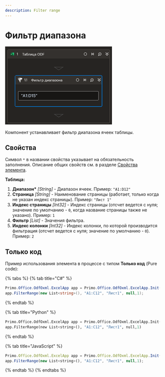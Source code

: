 ```yaml
---
description: Filter range
---
```


# Фильтр диапазона

![](../../../../.gitbook/assets1/odftable-filterrange.png)

Компонент устанавливает фильтр диапазона ячеек таблицы.

## Свойства
Символ `*` в названии свойства указывает на обязательность заполнения. Описание общих свойств см. в разделе [Свойства элемента](https://docs.primo-rpa.ru/primo-rpa/primo-studio/process/elements#svoistva-elementa).

**Таблица:**  
1. **Диапазон\*** *[String]* - Диапазон ячеек. Пример: `"A1:D12"`  
1. **Страница** *[String]* - Наименование страницы (работает, только когда не указан индекс страницы). Пример: `"Лист 1"`  
1. **Индекс страницы** *[Int32]* - Индекс страницы (отсчет ведется с нуля; значение по умолчанию - `0`, когда название страницы также не указано). Пример: `1`  
1. **Фильтр** *[List<string>]* - Значения фильтра. 
1. **Индекс колонки** *[Int32]* - Индекс колонки, по которой производится фильтрация (отсчет ведется с нуля; значение по умолчанию - `0`). Пример: `2`  

## Только код
Пример использования элемента в процессе с типом **Только код** (Pure code):

{% tabs %}
{% tab title="C#" %}
```csharp
Primo.Office.OdfOxml.ExcelApp app = Primo.Office.OdfOxml.ExcelApp.Init(wf, [file]);
app.FilterRange(new List<string>(), "A1:C12", "Лист1", null,1);
```
{% endtab %}

{% tab title="Python" %}
```python
Primo.Office.OdfOxml.ExcelApp app = Primo.Office.OdfOxml.ExcelApp.Init(wf, [file])
app.FilterRange(new List<string>(), "A1:C12", "Лист1", null,1)
```
{% endtab %}

{% tab title="JavaScript" %}
```javascript
Primo.Office.OdfOxml.ExcelApp app = Primo.Office.OdfOxml.ExcelApp.Init(wf, [file]);
app.FilterRange(new List<string>(), "A1:C12", "Лист1", null,1);
```
{% endtab %}
{% endtabs %}
